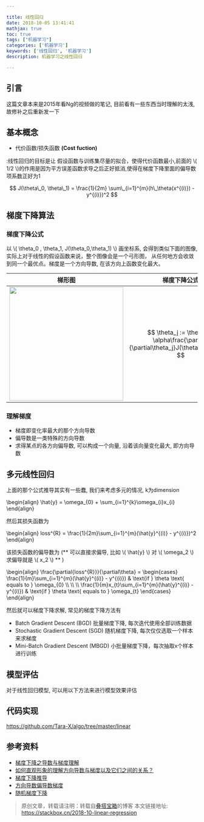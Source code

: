 ```yaml
---

title: 线性回归
date: 2018-10-05 13:41:41
mathjax: true
toc: true
tags: ["机器学习"]
categories: ['机器学习']
keywords: ['线性回归', '机器学习']
description: 机器学习之线性回归

---
```


## 引言

这篇文章本来是2015年看Ng的视频做的笔记, 目前看有一些东西当时理解的太浅, 故修补之后重新发一下

<!-- more -->

## 基本概念 ##

+ 代价函数/损失函数 **(Cost fuction)**

:线性回归的目标是让 假设函数与训练集尽量的拟合，使得代价函数最小,前面的 \\( 1/2 \\)的作用是因为平方误差函数求导之后正好抵消,使得在梯度下降里面的偏导数项系数正好为1


$$ J(\theta\_0, \theta\_1) = \frac{1}{2m} \sum\_{i=1}^{m}(h\_\theta(x^{(i)}) - y^{(i)})^2 $$

## 梯度下降算法 ##

### 梯度下降公式

以 \\( \theta_0 , \theta_1, J(\theta_0,\theta_1) \\) 画坐标系, 会得到类似下面的图像, 实际上对于线性的假设函数来说，整个图像会是一个弓形图，
从任何地方会收敛到同一个最优点。梯度是一个方向导数, 在该方向上函数变化最大。



| 梯形图 | 梯度下降公式|
|--------|-------------|
|<img src="http://mirror.tarax.cn/liner-01.webp" style="width:300px"> |$$ \theta_j := \theta_j - \alpha\frac{\partial}{\partial\theta_j}J(\theta_0,\theta_1) $$ |


### 理解梯度

+ 梯度即变化率最大的那个方向导数
+ 偏导数是一类特殊的方向导数
+ 求得某点的各方向偏导数, 可以构成一个向量, 沿着该向量变化最大, 即方向导数







## 多元线性回归

上面的那个公式推导其实有一些蠢, 我们来考虑多元的情况, k为dimension

\begin{align}
\hat{y} = \omega_{0} + \sum_{i=1}^{k}\omega_{i}x_{i}
\end{align}

然后其损失函数为

\begin{align}
loss^{R} =  \frac{1}{2m}\sum_{i=1}^{m}(\hat{y}^{(i)} - y^{(i)})^2
\end{align}

该损失函数的偏导数为 (** 可以直接求偏导, 比如 \\( \hat{y} \\) 对 \\( \omega_2 \\) 求偏导就是 \\( x_2 \\) ** )


\begin{align}
\frac{\partial{loss^{R}}}{\partial\theta} = \begin{cases}
\frac{1}{m}\sum_{i=1}^{m}(\hat{y}^{(i)} - y^{(i)})   & \text{if  } \theta \text{ equals to } \omega_{0} \\\\
\\\\
\\\\
\frac{1}{m}x_{t}\sum_{i=1}^{m}(\hat{y}^{(i)} - y^{(i)})  & \text{if  } \theta \text{ equals to } \omega_{t}
\end{cases}
\end{align}

然后就可以梯度下降求解, 常见的梯度下降方法有

+ Batch Gradient Descent (BGD) 批量梯度下降, 每次迭代使用全部训练数据
+ Stochastic Gradient Descent (SGD) 随机梯度下降, 每次仅仅选取一个样本来求梯度
+ Mini-Batch Gradient Descent (MBGD) 小批量梯度下降，每次抽取x个样本进行训练


## 模型评估

对于线性回归模型, 可以用以下方法来进行模型效果评估



## 代码实现

https://github.com/Tara-X/algo/tree/master/linear


## 参考资料

+ [梯度下降之导数与梯度理解](https://blog.csdn.net/qq_37553011/article/details/79795092)
+ [如何直观形象的理解方向导数与梯度以及它们之间的关系？](https://www.zhihu.com/question/36301367)
+ [梯度下降推导](https://blog.csdn.net/u012421852/article/details/79558833)
+ [方向导数偏导数梯度](https://blog.csdn.net/fffupeng/article/details/73522425)
+ [随机梯度下降](https://blog.csdn.net/kwame211/article/details/80364079)


> 原创文章，转载请注明：转载自[叠搭宝箱](http://stackbox.cn)的博客
> 本文链接地址: https://stackbox.cn/2018-10-linear-regression